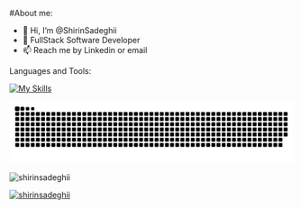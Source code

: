 #About me:
- 👋 Hi, I’m @ShirinSadeghii
- 🌱 FullStack Software Developer 
- 📫 Reach me by Linkedin or email

Languages and Tools:

[![My Skills](https://skillicons.dev/icons?i=aws,html,css,scss,js,react,nodejs,express,mysql,netlify,postman,figma&perline=6&theme=light)](https://skillicons.dev)


<picture>
  <source media="(prefers-color-scheme: dark)" srcset="https://raw.githubusercontent.com/platane/platane/output/github-contribution-grid-snake-dark.svg">
  <source media="(prefers-color-scheme: light)" srcset="https://raw.githubusercontent.com/platane/platane/output/github-contribution-grid-snake.svg">
  <img alt="github contribution grid snake animation" src="https://raw.githubusercontent.com/platane/platane/output/github-contribution-grid-snake.svg">
</picture>

<p align="left"> <img src="https://komarev.com/ghpvc/?username=shirinsadeghii&label=Profile%20views&color=0e75b6&style=flat" alt="shirinsadeghii" /> </p>

<p align="left"> <a href="https://github.com/ryo-ma/github-profile-trophy"><img src="https://github-profile-trophy.vercel.app/?username=shirinsadeghii" alt="shirinsadeghii" /></a></p>

<!---
ShirinSadeghii/ShirinSadeghii is a ✨ special ✨ repository because its `README.md` (this file) appears on your GitHub profile.
You can click the Preview link to take a look at your changes.
--->
